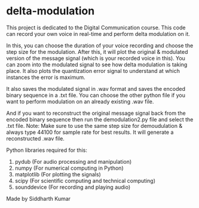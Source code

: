 # delta-modulation
This project is dedicated to the Digital Communication course.
This code can record your own voice in real-time and perform delta modulation on it.

In this, you can choose the duration of your voice recording and choose the step size for the modulation.
After this, it will plot the original & modulated version of the message signal (which is your recorded voice in this). You can zoom into the modulated signal to see how delta modulation is taking place. It also plots the quantization error signal to understand at which instances the error is maximum.

It also saves the modulated signal in .wav format and saves the encoded binary sequence in a .txt file.
You can choose the other python file if you want to perform modulation on an already existing .wav file. 

And if you want to reconstruct the original message signal back from the encoded binary sequence then run the demodulation2.py file and select the .txt file.
Note: Make sure to use the same step size for demoudulation & always type 44100 for sample rate for best results. It will generate a reconstructed .wav file.

Python libraries required for this:
1. pydub (For audio processing and manipulation)
2. numpy (For numerical computing in Python)
3. matplotlib (For plotting the signals)
4. scipy (For scientific computing and technical computing)
5. sounddevice (For recording and playing audio)

Made by Siddharth Kumar
